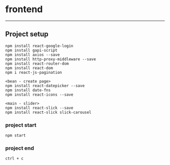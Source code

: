 # frontend
---
## Project setup
```
npm install react-google-login
npm install gapi-script
npm install axios --save
npm install http-proxy-middleware --save
npm install react-router-dom
npm install react-dom
npm i react-js-pagination

<bean - create page>
npm install react-datepicker --save
npm install date-fns
npm install react-icons --save

<main - slider>
npm install react-slick --save
npm install react-slick slick-carousel
```

### project start
```
npm start
```

### project end
```
ctrl + c
```